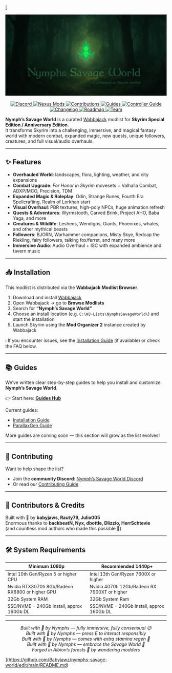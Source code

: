 [<p align="center">
  <img src="./.github/assets/banner.png" alt="Nymphs Savage World Banner">
</p>

<p align="center">
  <a href="https://discord.gg/ezJVqBJvVj">
    <img src="https://img.shields.io/discord/1394645088235159643?label=Discord&style=flat-square&logo=discord&logoColor=white&labelColor=0a4d00&color=2e8b57" alt="Discord">
  </a>
  <a href="https://www.nexusmods.com/skyrimspecialedition/mods/154913">
    <img src="https://img.shields.io/badge/Nexus-NSW?style=flat-square&logo=nexusmods&logoColor=white&labelColor=0d4d00&color=3cb371" alt="Nexus Mods">
  </a>
  <a href="./.github/CONTRIBUTING.md">
    <img src="https://img.shields.io/badge/Contribute-Join%20Us?style=flat-square&logo=gitbook&logoColor=white&labelColor=114d00&color=2e8b57" alt="Contributions">
  </a>
  <a href="./.github/GUIDES.md">
    <img src="https://img.shields.io/badge/Guides-HowTo?style=flat-square&logo=readthedocs&logoColor=white&labelColor=1c4d00&color=006400" alt="Guides">
  </a>
  <a href="./.github/CONTROLLER.md">
  <img src="https://img.shields.io/badge/Controller-Guide?style=flat-square&logo=steam&logoColor=white&labelColor=1c4d00&color=2e8b57" alt="Controller Guide">
</a>
  <a href="./.github/CHANGELOG.md">
    <img src="https://img.shields.io/badge/Changelog-History?style=flat-square&logo=readthedocs&logoColor=white&labelColor=1c4d00&color=006400" alt="Changelog">
  </a>
  <a href="./.github/ROADMAP.md">
    <img src="https://img.shields.io/badge/Roadmap-Plans?style=flat-square&logo=github&logoColor=white&labelColor=1c4d00&color=2e8b57" alt="Roadmap">
  </a>
  <a href="./.github/TEAM.md">
    <img src="https://img.shields.io/badge/Team-Nymph%20Nerds?style=flat-square&logo=readthedocs&logoColor=white&labelColor=1c4d00&color=2e8b57" alt="Team">
  </a>
</p>

**Nymph’s Savage World** is a curated [Wabbajack](https://www.wabbajack.org/) modlist for **Skyrim Special Edition / Anniversary Edition**.  
It transforms Skyrim into a challenging, immersive, and magical fantasy world with modern combat, expanded magic, new quests, unique followers, creatures, and full visual/audio overhauls.

---

## ✨ Features

- **Overhauled World**: landscapes, flora, lighting, weather, and city expansions  
- **Combat Upgrade**: *For Honor in Skyrim* movesets + Valhalla Combat, ADXP/MCO, Precision, TDM  
- **Expanded Magic & Roleplay**: Odin, Strange Runes, Fourth Era Spellcrafting, Realm of Lorkhan start  
- **Visual Overhaul**: PBR textures, high-poly NPCs, huge animation refresh  
- **Quests & Adventures**: Wyrmstooth, Carved Brink, Project AHO, Baba Yaga, and more  
- **Creatures & Wildlife**: Leshens, Wendigos, Giants, Phoenixes, whales, and other mythical beasts  
- **Followers**: BJORN, Warhammer companions, Misty Skye, Redcap the Riekling, fairy followers, talking fox/ferret, and many more  
- **Immersive Audio**: Audio Overhaul + ISC with expanded ambience and tavern music  

---

## 📥 Installation

This modlist is distributed via the **Wabbajack Modlist Browser**.

1. Download and install [Wabbajack](https://github.com/wabbajack-tools/wabbajack/releases/latest/download/Wabbajack.exe)  
2. Open Wabbajack → go to **Browse Modlists**  
3. Search for **“Nymph’s Savage World”**  
4. Choose an install location (e.g. `C:\WJ-Lists\NymphsSavageWorld\`) and start the installation  
5. Launch Skyrim using the **Mod Organizer 2** instance created by Wabbajack  

ℹ️ If you encounter issues, see the [Installation Guide](./INSTALLATION.md) (if available) or check the FAQ below.  

---

## 📚 Guides

We’ve written clear step-by-step guides to help you install and customize **Nymph’s Savage World**.

👉 Start here: **[Guides Hub](./.github/GUIDES.md)**

Current guides:
- [Installation Guide](./.github/INSTALLATION.md)
- [ParallaxGen Guide](./.github/PARALLAXGEN.md)

More guides are coming soon — this section will grow as the list evolves!

---

## 🤝 Contributing

Want to help shape the list?  

- Join the **community Discord**: [Nymph’s Savage World Discord](https://discord.gg/ezJVqBJvVj)  
- Or read our [Contributing Guide](./.github/CONTRIBUTING.md)

---

## 👥 Contributors & Credits

Built with 💚 by **babyjaws, Rauty79, Julio005**  
Enormous thanks to **backbeatN, Nyx, dbottle, Dlizzio, HerrSchtevie**  
(and countless mod authors who made this possible 🌿)

---

## 🛠️ System Requirements

| Minimum 1080p              | Recommended 1440p+|
|--------------------|---------|
| Intel 10th Gen/Ryzen 5 or higher CPU             | Intel 13th Gen/Ryzen 7600X or higher |
| Nvidia RTX3070ti 8Gb/Radeon RX6800 or higher GPU | Nvidia 4070ti 12Gb/Radeon RX 7900XT or higher |
| 32Gb System RAM                                  | 32Gb System Ram |
| SSD/NVME - 240Gb Install, approx 160Gb DL        | SSD/NVME - 240Gb Install, approx 160Gb DL|

---

<p align="center">
  <em>Built with 💚 by Nymphs — fully immersive, fully consensual 😉</em><br>
  <em>Built with 💚 by Nymphs — press E to interact responsibly</em><br>
  <em>Built with 💚 by Nymphs — comes with extra stamina regen 🍃</em><br>
  <em>Built with 💚 by Nymphs — embrace the Savage World 🌿</em><br>
  <em>Forged in Albion’s forests 🌲 by wandering modders</em>
</p>



































































](https://github.com/Babyjawz/nymphs-savage-world/edit/main/README.md)

